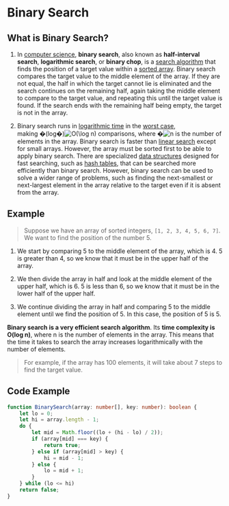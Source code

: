 # Binary Search

## What is Binary Search?
1. In [computer science](https://en.wikipedia.org/wiki/Computer_science "Computer science"), **binary search**, also known as **half-interval search**, **logarithmic search**, or **binary chop**, is a [search algorithm](https://en.wikipedia.org/wiki/Search_algorithm "Search algorithm") that finds the position of a target value within a [sorted array](https://en.wikipedia.org/wiki/Sorted_array "Sorted array"). Binary search compares the target value to the middle element of the array. If they are not equal, the half in which the target cannot lie is eliminated and the search continues on the remaining half, again taking the middle element to compare to the target value, and repeating this until the target value is found. If the search ends with the remaining half being empty, the target is not in the array.

2. Binary search runs in [logarithmic time](https://en.wikipedia.org/wiki/Time_complexity#Logarithmic_time "Time complexity") in the [worst case](https://en.wikipedia.org/wiki/Best,_worst_and_average_case "Best, worst and average case"), making �(log⁡�)![O(\log n)](https://wikimedia.org/api/rest_v1/media/math/render/svg/aae0f22048ba6b7c05dbae17b056bfa16e21807d) comparisons, where �![n](https://wikimedia.org/api/rest_v1/media/math/render/svg/a601995d55609f2d9f5e233e36fbe9ea26011b3b) is the number of elements in the array. Binary search is faster than [linear search](https://en.wikipedia.org/wiki/Linear_search "Linear search") except for small arrays. However, the array must be sorted first to be able to apply binary search. There are specialized [data structures](https://en.wikipedia.org/wiki/Data_structures "Data structures") designed for fast searching, such as [hash tables](https://en.wikipedia.org/wiki/Hash_tables "Hash tables"), that can be searched more efficiently than binary search. However, binary search can be used to solve a wider range of problems, such as finding the next-smallest or next-largest element in the array relative to the target even if it is absent from the array.

## Example
> Suppose we have an array of sorted integers, `[1, 2, 3, 4, 5, 6, 7]`. We want to find the position of the number 5.

1. We start by comparing 5 to the middle element of the array, which is 4. 5 is greater than 4, so we know that it must be in the upper half of the array.

2. We then divide the array in half and look at the middle element of the upper half, which is 6. 5 is less than 6, so we know that it must be in the lower half of the upper half.

3. We continue dividing the array in half and comparing 5 to the middle element until we find the position of 5. In this case, the position of 5 is 5.

**Binary search is a very efficient search algorithm**. Its **time complexity is O(log n)**, where n is the number of elements in the array. This means that the time it takes to search the array increases logarithmically with the number of elements.

> For example, if the array has 100 elements, it will take about 7 steps to find the target value.


## Code Example

```typescript
function BinarySearch(array: number[], key: number): boolean {
    let lo = 0;
    let hi = array.length - 1;
    do {
        let mid = Math.floor((lo + (hi - lo) / 2));
        if (array[mid] === key) {
            return true;
        } else if (array[mid] > key) {
            hi = mid - 1;
        } else {
            lo = mid + 1;
        }
    } while (lo <= hi)
    return false;
}
```
